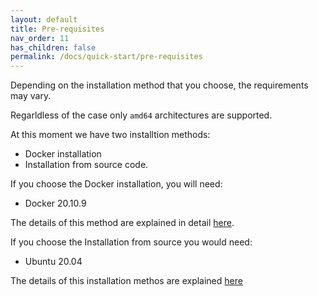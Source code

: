 ```yaml
---
layout: default
title: Pre-requisites
nav_order: 11
has_children: false
permalink: /docs/quick-start/pre-requisites
---
```


Depending on the installation method that you choose, the requirements may vary. 

Regarldless of the case only `amd64` architectures are supported. 

At this moment we have two installtion methods: 

- Docker installation
- Installation from source code. 

If you choose the Docker installation, you will need:

- Docker 20.10.9

The details of this method are explained in detail [here](/docs/quick-start/installation#installing-from-docker).

If you choose the Installation from source you would need:

- Ubuntu 20.04

The details of this installation methos are explained [here](/docs/quick-start/installation#installing-from-source-code)
